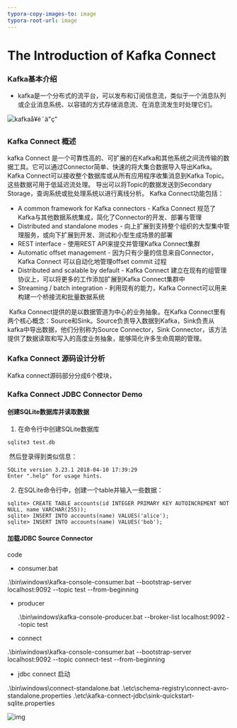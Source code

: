 ```yaml
---
typora-copy-images-to: image
typora-root-url: image
---
```


# The Introduction of Kafka Connect

### Kafka基本介绍

- kafka是一个分布式的流平台，可以发布和订阅信息流，类似于一个消息队列或企业消息系统、以容错的方式存储消息流、在消息流发生时处理它们。

![kafkaå¥é¨ä"ç"](https://img.orchome.com/group1/M00/00/01/KmCudlf7DXiAVXBMAAFScKNS-Og538.png)

### Kafka Connect 概述

kafka Connect 是一个可靠性高的、可扩展的在Kafka和其他系统之间流传输的数据工具。它可以通过Connector简单、快速的将大集合数据导入导出Kafka。Kafka Connect可以接收整个数据库或从所有应用程序收集消息到Kafka Topic。 这些数据可用于低延迟流处理。 导出可以将Topic的数据发送到Secondary Storage，查询系统或批处理系统以进行离线分析。 Kafka Connect功能包括：

- A common framework for Kafka connectors - Kafka Connect 规范了Kafka与其他数据系统集成，简化了Connector的开发、部署与管理
- Distributed and standalone modes - 向上扩展到支持整个组织的大型集中管理服务，或向下扩展到开发、测试和小型生成场景的部署
- REST interface - 使用REST API来提交并管理Kafka Connect集群
- Automatic offset management - 因为只有少量的信息来自Connector，Kafka Connect 可以自动化地管理offset commit 过程
- Distributed and scalable by default - Kafka Connect 建立在现有的组管理协议上，可以将更多的工作添加扩展到Kafka Connect集群中
- Streaming / batch integration -  利用现有的能力，Kafka Connect可以用来构建一个桥接流和批量数据系统



​	Kafka Connect提供的是以数据管道为中心的业务抽象。在Kafka Connect里有两个核心概念：Source和Sink。Source负责导入数据到Kafka，Sink负责从kafka中导出数据，他们分别称为Source Connector，Sink Connector，该方法提供了数据读取和写入的高度业务抽象，能够简化许多生命周期的管理。

### Kafka Connect 源码设计分析

Kafka connect源码部分分成6个模块，





### Kafka Connect JDBC Connector Demo



#### 创建SQLite数据库并读取数据

1. 在命令行中创建SQLite数据库

```sqlite3 test.db
sqlite3 test.db
```

​	然后登录得到类似信息：

```
SQLite version 3.23.1 2018-04-10 17:39:29
Enter ".help" for usage hints.
```

2. 在SQLite命令行中，创建一个table并输入一些数据：

```sqlite
sqlite> CREATE TABLE accounts(id INTEGER PRIMARY KEY AUTOINCREMENT NOT NULL, name VARCHAR(255));
sqlite> INSERT INTO accounts(name) VALUES('alice');
sqlite> INSERT INTO accounts(name) VALUES('bob');
```



#### 加载JDBC Source Connector



code

- consumer.bat 

.\bin\windows\kafka-console-consumer.bat --bootstrap-server localhost:9092 --topic test --from-beginning

- producer

   .\bin\windows\kafka-console-producer.bat --broker-list localhost:9092 --topic test

- connect

.\bin\windows\kafka-console-consumer.bat --bootstrap-server localhost:9092 --topic connect-test --from-beginning

- jdbc connect 启动

.\bin\windows\connect-standalone.bat .\etc\schema-registry\connect-avro-standalone.properties .\etc\kafka-connect-jdbc\sink-quickstart-sqlite.properties























![img](https://www.confluent.io/wp-content/uploads/Kafka_connect-1024x436.jpg)

​		

